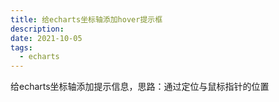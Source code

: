 ```yaml
---
title: 给echarts坐标轴添加hover提示框
description:
date: 2021-10-05
tags:
  - echarts
---
```


给echarts坐标轴添加提示信息，思路：通过定位与鼠标指针的位置